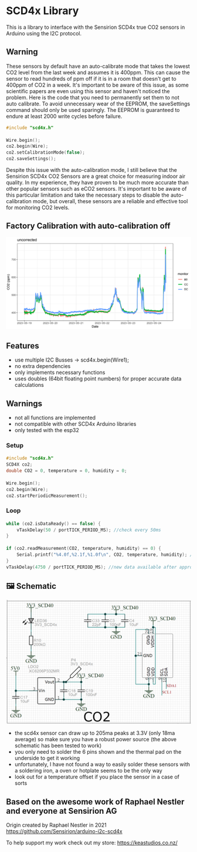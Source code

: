 # SCD4x Library

This is a library to interface with the Sensirion SCD4x true CO2 sensors in Arduino using the I2C protocol.

## Warning
These sensors by default have an auto-calibrate mode that takes the lowest CO2 level from the last week and assumes it is 400ppm. This can cause the sensor to read hundreds of ppm off if it is in a room that doesn't get to 400ppm of CO2 in a week. It's important to be aware of this issue, as some scientific papers are even using this sensor and haven't noticed the problem. Here is the code that you need to permanently set them to not auto calibrate. To avoid unnecessary wear of the EEPROM, the saveSettings command should only be used sparingly. The EEPROM is guaranteed to endure at least 2000 write cycles before failure.

```c++
#include "scd4x.h"

Wire.begin();
co2.begin(Wire);
co2.setCalibrationMode(false);
co2.saveSettings();
```

Despite this issue with the auto-calibration mode, I still believe that the Sensirion SCD4x CO2 Sensors are a great choice for measuring indoor air quality. In my experience, they have proven to be much more accurate than other popular sensors such as eCO2 sensors. It's important to be aware of this particular limitation and take the necessary steps to disable the auto-calibration mode, but overall, these sensors are a reliable and effective tool for monitoring CO2 levels.

## Factory Calibration with auto-calibration off
![Co Location Calibration](/images/cal.png)

## Features
- use multiple I2C Busses -> scd4x.begin(Wire1);
- no extra dependencies
- only implements necessary functions
- uses doubles (64bit floating point numbers) for proper accurate data calculations

## Warnings
- not all functions are implemented
- not compatible with other SCD4x Arduino libraries
- only tested with the esp32

### Setup
```c++
#include "scd4x.h"
SCD4X co2;
double CO2 = 0, temperature = 0, humidity = 0;

Wire.begin();
co2.begin(Wire);
co2.startPeriodicMeasurement();
```
### Loop
```c++
while (co2.isDataReady() == false) {
	vTaskDelay(50 / portTICK_PERIOD_MS); //check every 50ms
}

if (co2.readMeasurement(CO2, temperature, humidity) == 0) {
	Serial.printf("%4.0f,%2.1f,%1.0f\n", CO2, temperature, humidity); //nice formatting of data
}
vTaskDelay(4750 / portTICK_PERIOD_MS); //new data available after approx 5 seconds
```

## 🖼️ Schematic
![Schematic](/images/schematic.png)
- the scd4x sensor can draw up to 205ma peaks at 3.3V (only 18ma average) so make sure you have a robust power source (the above schematic has been tested to work)
- you only need to solder the 6 pins shown and the thermal pad on the underside to get it working
- unfortunately, I have not found a way to easily solder these sensors with a soldering iron, a oven or hotplate seems to be the only way
- look out for a temperature offset if you place the sensor in a case of sorts

## Based on the awesome work of Raphael Nestler and everyone at Sensirion AG
Origin created by Raphael Nestler in 2021
https://github.com/Sensirion/arduino-i2c-scd4x


To help support my work check out my store: https://keastudios.co.nz/
